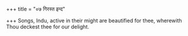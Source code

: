 +++
title = "०७ गिरस्त इन्द"

+++
Songs, Indu, active in their might are beautified for thee, wherewith  
     Thou deckest thee for our delight.